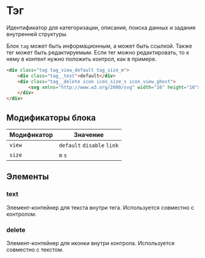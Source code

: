 # Тэг

Идентификатор для категоризации, описания, поиска данных и задания внутренней структуры.

Блок `tag` может быть информационным, а может быть ссылкой. Также тег может быть редактируемым. Если тег можно редактировать, то к нему в контент нужно положить контрол, как в примере.

``` html
<div class="tag tag_view_default tag_size_m">
    <div class="tag__text">default</div>
    <div class="tag__delete icon icon_size_s icon_view_ghost">
        <svg xmlns="http://www.w3.org/2000/svg" width="16" height="16"><path fill-rule="evenodd" d="M15 2.41L13.59 1 8 6.59 2.41 1 1 2.41 6.59 8 1 13.59 2.41 15 8 9.41 13.59 15 15 13.59 9.41 8z"/></svg>
    </div>
</div>
```


## Модификаторы блока

Модификатор | Значение                 
------------|--------------------------
`view`      | `default` `disable` `link`
`size`      | `m` `s`


## Элементы

### text
Элемент-контейнер для текста внутри тега. Используется совместно с контролом.

### delete
Элемент-контейнер для иконки внутри контрола. Используется совместно с текстом.